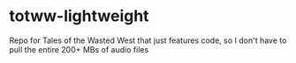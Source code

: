 # totww-lightweight
Repo for Tales of the Wasted West that just features code, so I don't have to pull the entire 200+ MBs of audio files
